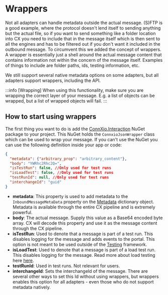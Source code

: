 # Wrappers

Not all adapters can handle metadata outside the actual message. (S)FTP is a good example, where the protocol doesn't lend itself to sending anything but the actual file, so if you want to send something like a folder location into CX you need to include that in the message itself which is then sent to all the engines and has to be filtered out if you don't want it included in the outbound message. To circumvent this we added the concept of wrappers. A wrapper is essentially just a shell around the actual message content that contains information not within the concern of the message itself. Examples of things to include are folder paths, ids, testing information, etc.

We still support several native metadata options on some adapters, but all adapters support wrappers, including the API.

:::info [Wrapping]
When using this functionality, make sure you are wrapping the correct layer of your message. E.g. a list of objects can be wrapped, but a list of wrapped objects will fail.
:::

## How to start using wrappers

The first thing you want to do is add the [ConnXio.Interaction](/interaction/nuget/introduction) NuGet package to your project. This NuGet holds the `ConnxioJsonWrapper` class which can be used to wrap your message. If you can't use the NuGet you can use the following definition inside your app or code:

``` json
{
  "metadata": {"arbitrary_prop": "arbitrary_content"},
  "body": "YWRhc2Rhc2Q=",
  "isTestRun": false, //Only used for test runs
  "isLoadTest": false, //Only used for test runs
  "testRunId": null, //Only used for test runs
  "interchangeId": "guid"
}
```

* **metadata**: This property is used to add metadata to the `InboundMessageMetaData` property on the [Metadata](/integrations/metadata) dictionary object. Metadata is available through the entire CX pipeline and is extremely powerful.
* **body**: The actual message. Supply this value as a Base64 encoded byte array. CX will decode this property and use it as the message content through the CX pipeline.
* **isTestRun**: Used to denote that a message is part of a test run. This disables logging for the message and adds events to the portal. This option is not meant to be used outside of the [Testing](/connxio-portal/testing) framework.
* **isLoadTest**: Used to denote that a message is part of a load test run. This disables logging for the message. Read more about load testing here [here](/connxio-portal/testing).
* **testRunId**: Used in test runs. Not relevant for users.
* **interchangeId**: Sets the interchangeId of the message. There are several other ways to set this Id without using wrappers, but wrappers enables this option for all adapters - even those who do not support metadata natively.
